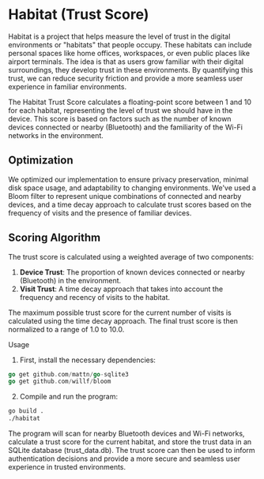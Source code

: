 # Habitat (Trust Score)

Habitat is a project that helps measure the level of trust in the digital environments or "habitats" that people occupy. These habitats can include personal spaces like home offices, workspaces, or even public places like airport terminals. The idea is that as users grow familiar with their digital surroundings, they develop trust in these environments. By quantifying this trust, we can reduce security friction and provide a more seamless user experience in familiar environments.

The Habitat Trust Score calculates a floating-point score between 1 and 10 for each habitat, representing the level of trust we should have in the device. This score is based on factors such as the number of known devices connected or nearby (Bluetooth) and the familiarity of the Wi-Fi networks in the environment.

## Optimization

We optimized our implementation to ensure privacy preservation, minimal disk space usage, and adaptability to changing environments. We've used a Bloom filter to represent unique combinations of connected and nearby devices, and a time decay approach to calculate trust scores based on the frequency of visits and the presence of familiar devices.

## Scoring Algorithm

The trust score is calculated using a weighted average of two components:

1. **Device Trust**: The proportion of known devices connected or nearby (Bluetooth) in the environment.
2. **Visit Trust**: A time decay approach that takes into account the frequency and recency of visits to the habitat.

The maximum possible trust score for the current number of visits is calculated using the time decay approach. The final trust score is then normalized to a range of 1.0 to 10.0.

Usage

1. First, install the necessary dependencies:

```go
go get github.com/mattn/go-sqlite3
go get github.com/willf/bloom
```

2. Compile and run the program:

```css
go build .
./habitat
```

The program will scan for nearby Bluetooth devices and Wi-Fi networks, calculate a trust score for the current habitat, and store the trust data in an SQLite database (trust_data.db). The trust score can then be used to inform authentication decisions and provide a more secure and seamless user experience in trusted environments.